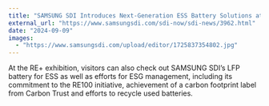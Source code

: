 ```yaml
---
title: "SAMSUNG SDI Introduces Next-Generation ESS Battery Solutions at Renewable Energy Plus 2024"
external_url: "https://www.samsungsdi.com/sdi-now/sdi-news/3962.html"
date: "2024-09-09"
images:
  - "https://www.samsungsdi.com/upload/editor/1725837354802.jpg"
---
```


At the RE+ exhibition, visitors can also check out SAMSUNG SDI’s LFP battery for ESS as well as efforts for ESG management, including its commitment to the RE100 initiative, achievement of a carbon footprint label from Carbon Trust and efforts to recycle used batteries.